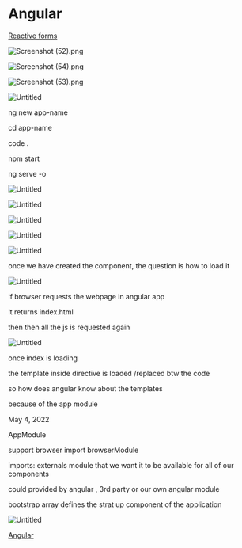 # Angular

[Reactive forms](Angular%2006038d3b2c69486b9426ec18c0fe5319/Reactive%20forms%200ed47eebf59549b18a8cfcbd22ede3e6.md)

![Screenshot (52).png](Angular%2006038d3b2c69486b9426ec18c0fe5319/Screenshot_(52).png)

![Screenshot (54).png](Angular%2006038d3b2c69486b9426ec18c0fe5319/Screenshot_(54).png)

![Screenshot (53).png](Angular%2006038d3b2c69486b9426ec18c0fe5319/Screenshot_(53).png)

![Untitled](Angular%2006038d3b2c69486b9426ec18c0fe5319/Untitled.png)

ng new app-name

cd app-name

code .

npm start

ng serve -o

![Untitled](Angular%2006038d3b2c69486b9426ec18c0fe5319/Untitled%201.png)

![Untitled](Angular%2006038d3b2c69486b9426ec18c0fe5319/Untitled%202.png)

![Untitled](Angular%2006038d3b2c69486b9426ec18c0fe5319/Untitled%203.png)

![Untitled](Angular%2006038d3b2c69486b9426ec18c0fe5319/Untitled%204.png)

![Untitled](Angular%2006038d3b2c69486b9426ec18c0fe5319/Untitled%205.png)

once we have created the component, the question is how to load it

![Untitled](Angular%2006038d3b2c69486b9426ec18c0fe5319/Untitled%206.png)

if browser requests the webpage in angular app

it returns index.html

then then all the js is requested again 

![Untitled](Angular%2006038d3b2c69486b9426ec18c0fe5319/Untitled%207.png)

once index is loading

the template inside directive is loaded /replaced btw the code

so how does angular know about the templates

because of the app module

May 4, 2022 

AppModule

support browser import browserModule

imports:  externals module that we want it to be available for all of our components

could provided by angular , 3rd party or our own angular module

 

bootstrap array defines the strat up component of the application

![Untitled](Angular%2006038d3b2c69486b9426ec18c0fe5319/Untitled%208.png)

[Angular](Angular%2006038d3b2c69486b9426ec18c0fe5319/Angular%20e883baa1ad2c4593bc3e355e5b1a9442.md)